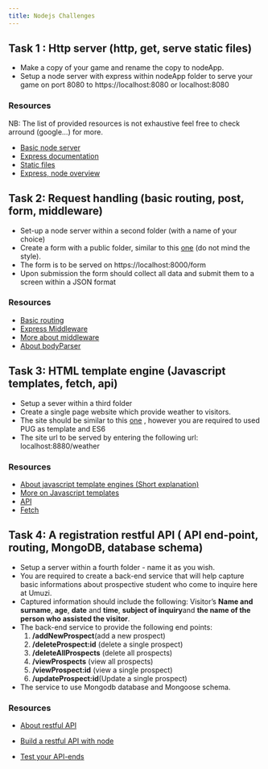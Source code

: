 ```yaml
---
title: Nodejs Challenges
---
```


## Task 1 : Http server (http, get, serve static files)

- Make a copy of your game and rename the copy to nodeApp.
- Setup a node server with express within nodeApp folder to serve your game on port 8080 to https://localhost:8080 or localhost:8080

### Resources

NB: The list of provided resources is not exhaustive feel free to check arround (google...) for more.

- [Basic node server](https://nodejs.org/en/docs/guides/getting-started-guide/)
- [Express documentation](https://expressjs.com/)
- [Static files](https://expressjs.com/en/starter/static-files.html)
- [Express, node overview](https://www.tutorialspoint.com/nodejs/nodejs_express_framework.htm)

## Task 2: Request handling (basic routing, post, form, middleware)

- Set-up a node server within a second folder (with a name of your choice)
- Create a form with a public folder, similar to this [one](https://ibm.co/2DecgXY) (do not mind the style).
- The form is to be served on https://localhost:8000/form
- Upon submission the form should collect all data and submit them to a screen within a JSON format

### Resources

- [Basic routing](https://expressjs.com/en/starter/basic-routing.html)
- [Express Middleware](https://expressjs.com/en/guide/using-middleware.html)
- [More about middleware](http://bit.ly/2Ivqojf)
- [About bodyParser](http://bit.ly/2PaKoZD)

## Task 3: HTML template engine (Javascript templates, fetch, api)

- Setup a sever within a third folder
- Create a single page website which provide weather to visitors.
- The site should be similar to this [one](https://cdn-images-1.medium.com/max/1400/0*e-_dbhFTqw7WMHwg.png) , however you are required to used PUG as template and ES6
- The site url to be served by entering the following url: localhost:8880/weather

### Resources

- [About javascript template engines (Short explanation)](https://stackoverflow.com/questions/9547028/what-is-a-template-engine)
- [More on Javascript templates](https://www.sitepoint.com/overview-javascript-templating-engines/)
- [API](https://medium.freecodecamp.org/what-is-an-api-in-english-please-b880a3214a82)
- [Fetch](https://scotch.io/tutorials/how-to-use-the-javascript-fetch-api-to-get-data)

## Task 4: A registration restful API ( API end-point, routing, MongoDB, database schema)

- Setup a server within a fourth folder - name it as you wish.
- You are required to create a back-end service that will help capture basic informations about prospective student who come to inquire here at Umuzi.
- Captured information should include the following: Visitor’s **Name and surname**, **age**, **date** and **time**, **subject of inquiry**and **the name of the person who assisted the visitor**.
- The back-end service to provide the following end points:
  1. **/addNewProspect**(add a new prospect)
  2. **/deleteProspect:id** (delete a single prospect)
  3. **/deleteAllProspects** (delete all prospects)
  4. **/viewProspects** (view all prospects)
  5. **/viewProspect:id** (view a single prospect)
  6. **/updateProspect:id**(Update a single prospect)
- The service to use Mongodb database and Mongoose schema.

### Resources

- [About restful API](https://searchmicroservices.techtarget.com/definition/RESTful-API)
- [Build a restful API with node](https://medium.com/@purposenigeria/build-a-restful-api-with-node-js-and-express-js-d7e59c7a3dfb)

- [Test your API-ends](https://www.getpostman.com/)
